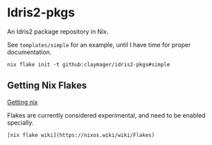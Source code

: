 # Idris2-pkgs

An Idris2 package repository in Nix.

See `templates/simple` for an example, until I have time for proper documentation.

`nix flake init -t github:claymager/idris2-pkgs#simple`

## Getting Nix Flakes

[Getting nix]( https://nixos.org/download.html)

Flakes are currently considered experimental, and need to be enabled specially.

    [nix flake wiki](https://nixos.wiki/wiki/Flakes)
